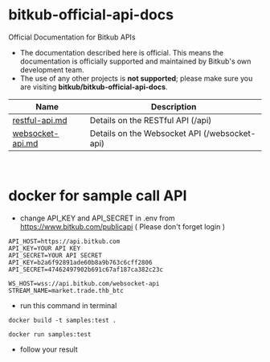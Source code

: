 # bitkub-official-api-docs
Official Documentation for Bitkub APIs

* The documentation described here is official. This means the documentation is officially supported and maintained by Bitkub's own development team.
* The use of any other projects is **not supported**; please make sure you are visiting **bitkub/bitkub-official-api-docs**.


Name | Description
------------ | ------------ 
[restful-api.md](./restful-api.md) | Details on the RESTful API (/api)
[websocket-api.md](./websocket-api.md) | Details on the Websocket API (/websocket-api)

<br />

# docker for sample call API 

* change API_KEY and API_SECRET in .env from https://www.bitkub.com/publicapi ( Please don't forget login )
```
API_HOST=https://api.bitkub.com
API_KEY=YOUR API KEY
API_SECRET=YOUR API SECRET
API_KEY=b2a6f92891ade60b8a9b763c6cff2806
API_SECRET=47462497902b691c67af187ca382c23c

WS_HOST=wss://api.bitkub.com/websocket-api
STREAM_NAME=market.trade.thb_btc
```
* run this command in terminal
```
docker build -t samples:test .
```
```
docker run samples:test
```
* follow your result

